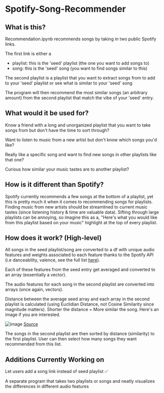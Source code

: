 # Spotify-Song-Recommender

## What is this? ##

Recommendation.ipynb recommends songs by taking in two public Spotify links. 

The first link is either a 
- playlist: this is the 'seed' playlist (the one you want to add songs to)
- song: this is the 'seed' song (you want to find songs similar to this)

The second playlist is a playlist that you want to extract songs from to add to your 'seed' playlist or see what is similar to your 'seed' song

The program will then recommend the most similar songs (an arbitrary amount) from the second playlist that match the vibe of your 'seed' entry.


## What would it be used for? ## 

Know a friend with a long and unorganized playlist that you want to take songs from but don't have the time to sort through?

Want to listen to music from a new artist but don't know which songs you'd like?

Really like a specific song and want to find new songs in other playlists like that one?

Curious how similar your music tastes are to another playlist?


## How is it different than Spotify? ##

Spotify currently recommends a few songs at the bottom of a playlist, yet this is pretty much it when it comes to recommending songs for playlists. Finding music from new artists should be streamlined to current music tastes (since listening history & time are valuable data). Sifting through large playlists can be annoying, so imagine this as a, "Here's what you would like from this playlist based on your music" highlight at the top of every playlist.  


## How does it work? (High-level) ##

All songs in the seed playlist/song are converted to a df with unique audio features and weights associated to each feature thanks to the Spotify API (i.e danceability, valence, see the full list [here](https://developer.spotify.com/documentation/web-api/reference/#/operations/get-audio-features)).

Each of these features from the seed entry get averaged and converted to an array (essentially a vector). 

The audio features for each song in the second playlist are converted into arrays (once again, vectors).

Distance between the average seed array and each array in the second playlist is calculated (using Euclidian Distance, not Cosine Similarity since magnitude matters). Shorter the distance = More similar the song. Here's an image if you are interested. 

![image](https://user-images.githubusercontent.com/49047523/211133338-72072fc6-2d61-4ea1-b43a-57972edcb0e1.png)
[Source](https://medium.com/@sasi24/cosine-similarity-vs-euclidean-distance-e5d9a9375fc8)


The songs in the second playlist are then sorted by distance (similarity) to the first playlist. User can then select how many songs they want recommended from this list. 


## Additions Currently Working on ##

Let users add a song link instead of seed playlist :white_check_mark:

A separate program that takes two playlists or songs and neatly visualizes the differences in different audio features
